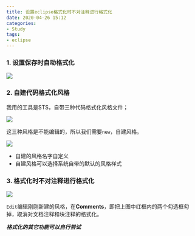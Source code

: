 ```yaml
---
title: 设置eclipse格式化时不对注释进行格式化
date: 2020-04-26 15:12
categories:
- Study
tags:
- eclipse
---
```


### 1. 设置保存时自动格式化

![](https://images.shiguangping.com/imgs/20200426152326.png)



### 2. 自建代码格式化风格

我用的工具是STS，自带三种代码格式化风格文件；

![](https://images.shiguangping.com/imgs/20200426152445.png)

这三种风格是不能编辑的，所以我们需要`new`，自建风格。

![](https://images.shiguangping.com/imgs/20200426152755.png)

- 自建的风格名字自定义
- 自建风格可以选择系统自带的默认的风格样式



### 3. 格式化时不对注释进行格式化

![](https://images.shiguangping.com/imgs/20200426152803.png)

`Edit`编辑刚刚新建的风格，在**Comments**，即把上图中红框内的两个勾选框勾掉，取消对文档注释和块注释的格式化。



***格式化的其它功能可以自行尝试***

